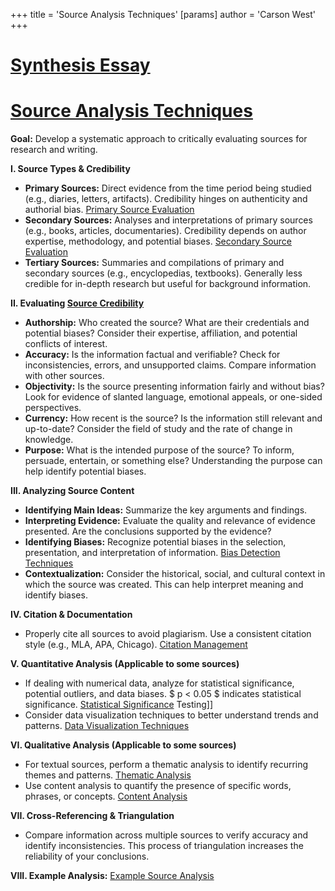 +++
 title = 'Source Analysis Techniques'
[params]
	author = 'Carson West'
+++
# [Synthesis Essay](./../synthesis-essay/)
# [Source Analysis Techniques](./../source-analysis-techniques/)

**Goal:** Develop a systematic approach to critically evaluating sources for research and writing.


**I.  Source Types & Credibility**

*   **Primary Sources:**  Direct evidence from the time period being studied (e.g., diaries, letters, artifacts).  Credibility hinges on authenticity and authorial bias. [Primary Source Evaluation](./../primary-source-evaluation/)
*   **Secondary Sources:** Analyses and interpretations of primary sources (e.g., books, articles, documentaries). Credibility depends on author expertise, methodology, and potential biases. [Secondary Source Evaluation](./../secondary-source-evaluation/)
*   **Tertiary Sources:** Summaries and compilations of primary and secondary sources (e.g., encyclopedias, textbooks).  Generally less credible for in-depth research but useful for background information.


**II.  Evaluating [Source Credibility](./../source-credibility/)**

*   **Authorship:** Who created the source? What are their credentials and potential biases?  Consider their expertise, affiliation, and potential conflicts of interest.
*   **Accuracy:** Is the information factual and verifiable? Check for inconsistencies, errors, and unsupported claims.  Compare information with other sources.
*   **Objectivity:** Is the source presenting information fairly and without bias? Look for evidence of slanted language, emotional appeals, or one-sided perspectives.
*   **Currency:** How recent is the source? Is the information still relevant and up-to-date? Consider the field of study and the rate of change in knowledge.
*   **Purpose:** What is the intended purpose of the source? To inform, persuade, entertain, or something else?  Understanding the purpose can help identify potential biases.


**III.  Analyzing Source Content**

*   **Identifying Main Ideas:** Summarize the key arguments and findings.
*   **Interpreting Evidence:** Evaluate the quality and relevance of evidence presented.  Are the conclusions supported by the evidence?
*   **Identifying Biases:**  Recognize potential biases in the selection, presentation, and interpretation of information.  [Bias Detection Techniques](./../bias-detection-techniques/)
*   **Contextualization:** Consider the historical, social, and cultural context in which the source was created. This can help interpret meaning and identify biases.


**IV.  Citation & Documentation**

*   Properly cite all sources to avoid plagiarism.  Use a consistent citation style (e.g., MLA, APA, Chicago). [Citation Management](./../citation-management/)


**V.  Quantitative Analysis (Applicable to some sources)**

*   If dealing with numerical data, analyze for statistical significance, potential outliers, and data biases.   $ p < 0.05 $  indicates statistical significance.  [Statistical Significance](./../statistical-significance/) Testing]]
*   Consider data visualization techniques to better understand trends and patterns. [Data Visualization Techniques](./../data-visualization-techniques/)



**VI.  Qualitative Analysis (Applicable to some sources)**

*   For textual sources, perform a thematic analysis to identify recurring themes and patterns.  [Thematic Analysis](./../thematic-analysis/)
*   Use content analysis to quantify the presence of specific words, phrases, or concepts.  [Content Analysis](./../content-analysis/)


**VII.  Cross-Referencing & Triangulation**

*   Compare information across multiple sources to verify accuracy and identify inconsistencies.  This process of triangulation increases the reliability of your conclusions.


**VIII.  Example Analysis:**  [Example Source Analysis](./../example-source-analysis/)


